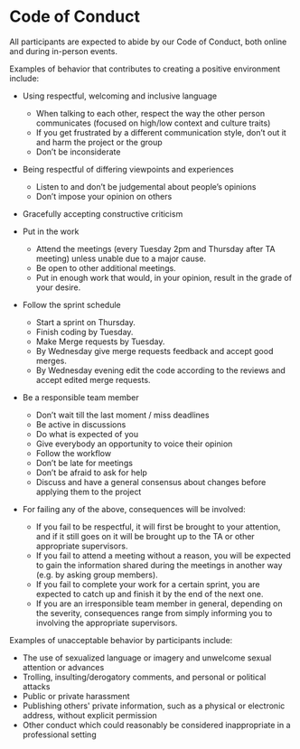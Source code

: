 
# Code of Conduct

All participants are expected to abide by our Code of Conduct, both online and during in-person events.

Examples of behavior that contributes to creating a positive environment
include:

* Using respectful, welcoming and inclusive language
  * When talking to each other, respect the way the other person communicates (focused on high/low context and culture traits)
  * If you get frustrated by a different communication style, don’t out it and harm the project or the group
  * Don’t be inconsiderate
* Being respectful of differing viewpoints and experiences
  * Listen to and don’t be judgemental about people’s opinions
  * Don’t impose your opinion on others
* Gracefully accepting constructive criticism
* Put in the work
  * Attend the meetings (every Tuesday 2pm and Thursday after TA meeting) unless unable due to a major cause.
  * Be open to other additional meetings.
  * Put in enough work that would, in your opinion, result in the grade of your desire.
* Follow the sprint schedule
  * Start a sprint on Thursday.
  * Finish coding by Tuesday.
  * Make Merge requests by Tuesday.
  * By Wednesday give merge requests feedback and accept good merges.
  * By Wednesday evening edit the code according to the reviews and accept edited merge requests.
* Be a responsible team member
  * Don’t wait till the last moment / miss deadlines
  * Be active in discussions
  * Do what is expected of you
  * Give everybody an opportunity to voice their opinion
  * Follow the workflow
  * Don’t be late for meetings
  * Don’t be afraid to ask for help
  * Discuss and have a general consensus about changes before applying them to the project

* For failing any of the above, consequences will be involved:
  * If you fail to be respectful, it will first be brought to your attention, and if it still goes on it will be brought up to the TA or other appropriate supervisors.
  * If you fail to attend a meeting without a reason, you will be expected to gain the information shared during the meetings in another way (e.g. by asking group members).
  * If you fail to complete your work for a certain sprint, you are expected to catch up and finish it by the end of the next one.
  * If you are an irresponsible team member in general, depending on the severity, consequences range from simply informing you to involving the appropriate supervisors.


Examples of unacceptable behavior by participants include:

* The use of sexualized language or imagery and unwelcome sexual attention or
  advances
* Trolling, insulting/derogatory comments, and personal or political attacks
* Public or private harassment
* Publishing others' private information, such as a physical or electronic
  address, without explicit permission
* Other conduct which could reasonably be considered inappropriate in a
  professional setting